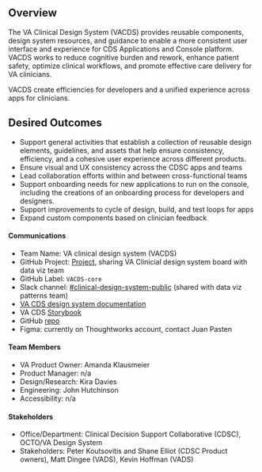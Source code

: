## Overview
The VA Clinical Design System (VACDS) provides reusable components, design system resources, and guidance to enable a more consistent user interface and experience for CDS Applications and Console platform. VACDS works to reduce cognitive burden and rework, enhance patient safety, optimize clinical workflows, and promote effective care delivery for VA clinicians.

VACDS create efficiencies for developers and a unified experience across apps for clinicians. 


## Desired Outcomes
- Support general activities that establish a collection of reusable design elements, guidelines, and assets that help ensure consistency, efficiency, and a cohesive user experience across different products.
- Ensure visual and UX consistency across the CDSC apps and teams
- Lead collaboration efforts within and between cross-functional teams
- Support onboarding needs for new applications to run on the console, including the creations of an onboarding process for developers and designers.
- Support improvements to cycle of design, build, and test loops for apps
- Expand custom components based on clinician feedback

#### Communications

- Team Name: VA clinical design system (VACDS)
- GitHub Project: [Project](https://github.com/orgs/department-of-veterans-affairs/projects/1556/), sharing VA Clinicial design system board with data viz team
- GitHub Label: `VACDS-core` 
- Slack channel: [#clinical-design-system-public](https://dsva.slack.com/archives/C04DMDC3TS8) (shared with data viz patterns team)
- [VA CDS design system documentation](https://department-of-veterans-affairs.github.io/clinical-design/)
- VA CDS [Storybook](https://crispy-succotash-9k23jen.pages.github.io/?path=/docs/components-accordion--docs)
- GitHub [repo](https://github.com/department-of-veterans-affairs/clinical-design-system)
- Figma: currently on Thoughtworks account, contact Juan Pasten

#### Team Members

 - VA Product Owner: Amanda Klausmeier
 - Product Manager: n/a
 - Design/Research: Kira Davies
 - Engineering: John Hutchinson
 - Accessibility: n/a

#### Stakeholders

- Office/Department: Clinical Decision Support Collaborative (CDSC), OCTO/VA Design System
- Stakeholders: Peter Koutsovitis and Shane Elliot (CDSC Product owners), Matt Dingee (VADS), Kevin Hoffman (VADS)
